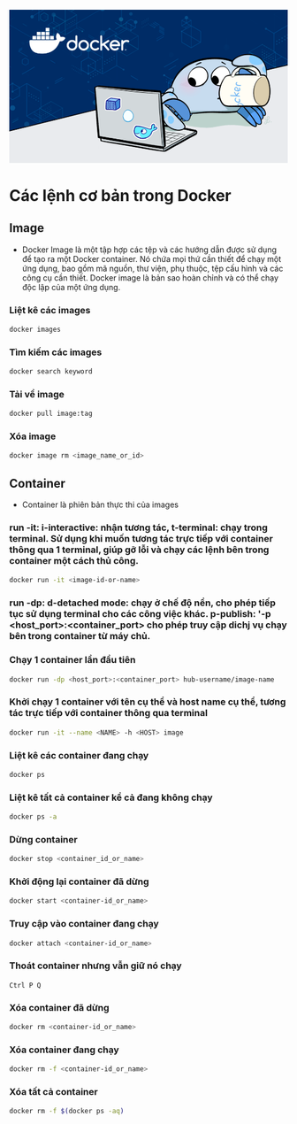 ![](/imgs/docker-img.png)
# Các lệnh cơ bản trong Docker

## Image
- Docker Image là một tập hợp các tệp và các hướng dẫn được sử dụng để tạo ra một Docker container. Nó chứa mọi thứ cần thiết để chạy một ứng dụng, bao gồm mã nguồn, thư viện, phụ thuộc, tệp cấu hình và các công cụ cần thiết. Docker image là bản sao hoàn chỉnh và có thể chạy độc lập của một ứng dụng.

### Liệt kê các images
```bash
docker images
```
### Tìm kiếm các images
```bash
docker search keyword
```

### Tải về image
```bash
docker pull image:tag
```

### Xóa image
```bash
docker image rm <image_name_or_id>
```

## Container
- Container là phiên bản thực thi của images

### run -it: i-interactive: nhận tương tác, t-terminal: chạy trong terminal. Sử dụng khi muốn tương tác trực tiếp với container thông qua 1 terminal, giúp gỡ lỗi và chạy các lệnh bên trong container một cách thủ công.
```bash
docker run -it <image-id-or-name>
```

### run -dp: d-detached mode: chạy ở chế độ nền, cho phép tiếp tục sử dụng terminal cho các công việc khác. p-publish: '-p <host_port>:<container_port> cho phép truy cập dichj vụ chạy bên trong container từ máy chủ.
### Chạy 1 container lần đầu tiên
```bash
docker run -dp <host_port>:<container_port> hub-username/image-name
```

### Khởi chạy 1 container với tên cụ thể và host name cụ thể, tương tác trực tiếp với container thông qua terminal
```bash
docker run -it --name <NAME> -h <HOST> image
```

### Liệt kê các container đang chạy
```bash
docker ps 
```

### Liệt kê tất cả container kể cả đang không chạy
```bash
docker ps -a
```

### Dừng container 
```bash
docker stop <container_id_or_name>
```

### Khởi động lại container đã dừng
```bash
docker start <container-id_or_name>
```

### Truy cập vào container đang chạy
```bash
docker attach <container-id_or_name>
```

### Thoát container nhưng vẫn giữ nó chạy
```
Ctrl P Q
```

### Xóa container đã dừng
```bash
docker rm <container-id_or_name>
```

### Xóa container đang chạy
```bash
docker rm -f <container-id_or_name>
```

### Xóa tất cả container
```bash
docker rm -f $(docker ps -aq)
```
